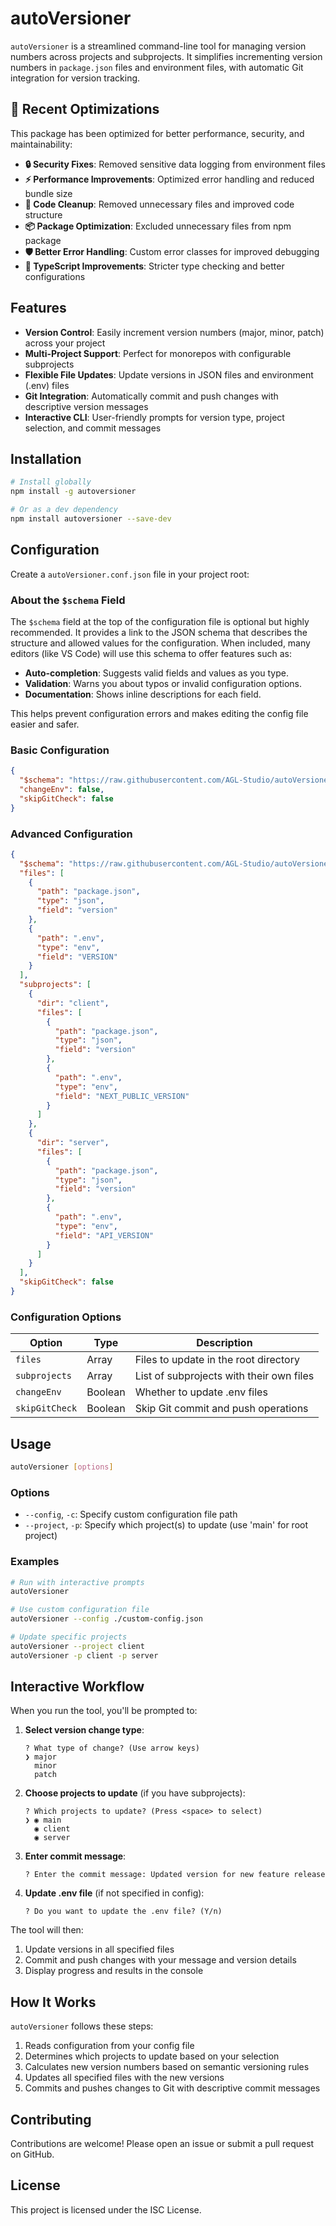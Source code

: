 # autoVersioner

`autoVersioner` is a streamlined command-line tool for managing version numbers across projects and subprojects. It simplifies incrementing version numbers in `package.json` files and environment files, with automatic Git integration for version tracking.

## 🚀 Recent Optimizations

This package has been optimized for better performance, security, and maintainability:

- **🔒 Security Fixes**: Removed sensitive data logging from environment files
- **⚡ Performance Improvements**: Optimized error handling and reduced bundle size
- **🧹 Code Cleanup**: Removed unnecessary files and improved code structure
- **📦 Package Optimization**: Excluded unnecessary files from npm package
- **🛡️ Better Error Handling**: Custom error classes for improved debugging
- **🎯 TypeScript Improvements**: Stricter type checking and better configurations

## Features

- **Version Control**: Easily increment version numbers (major, minor, patch) across your project
- **Multi-Project Support**: Perfect for monorepos with configurable subprojects 
- **Flexible File Updates**: Update versions in JSON files and environment (.env) files
- **Git Integration**: Automatically commit and push changes with descriptive version messages
- **Interactive CLI**: User-friendly prompts for version type, project selection, and commit messages

## Installation

```sh
# Install globally
npm install -g autoversioner

# Or as a dev dependency
npm install autoversioner --save-dev
```

## Configuration

Create a `autoVersioner.conf.json` file in your project root:

### About the `$schema` Field

The `$schema` field at the top of the configuration file is optional but highly recommended. It provides a link to the JSON schema that describes the structure and allowed values for the configuration. When included, many editors (like VS Code) will use this schema to offer features such as:

- **Auto-completion**: Suggests valid fields and values as you type.
- **Validation**: Warns you about typos or invalid configuration options.
- **Documentation**: Shows inline descriptions for each field.

This helps prevent configuration errors and makes editing the config file easier and safer.

### Basic Configuration

```json
{
  "$schema": "https://raw.githubusercontent.com/AGL-Studio/autoVersioner/refs/heads/master/src/utils/config.schema.json",
  "changeEnv": false,
  "skipGitCheck": false
}
```

### Advanced Configuration

```json
{
  "$schema": "https://raw.githubusercontent.com/AGL-Studio/autoVersioner/refs/heads/master/src/utils/config.schema.json",
  "files": [
    {
      "path": "package.json",
      "type": "json",
      "field": "version"
    },
    {
      "path": ".env",
      "type": "env",
      "field": "VERSION"
    }
  ],
  "subprojects": [
    {
      "dir": "client",
      "files": [
        {
          "path": "package.json",
          "type": "json",
          "field": "version"
        },
        {
          "path": ".env",
          "type": "env",
          "field": "NEXT_PUBLIC_VERSION"
        }
      ]
    },
    {
      "dir": "server",
      "files": [
        {
          "path": "package.json",
          "type": "json",
          "field": "version"
        },
        {
          "path": ".env",
          "type": "env",
          "field": "API_VERSION"
        }
      ]
    }
  ],
  "skipGitCheck": false
}
```

### Configuration Options

| Option | Type | Description |
|--------|------|-------------|
| `files` | Array | Files to update in the root directory |
| `subprojects` | Array | List of subprojects with their own files |
| `changeEnv` | Boolean | Whether to update .env files |
| `skipGitCheck` | Boolean | Skip Git commit and push operations |

## Usage

```sh
autoVersioner [options]
```

### Options

- `--config`, `-c`: Specify custom configuration file path
- `--project`, `-p`: Specify which project(s) to update (use 'main' for root project)

### Examples

```sh
# Run with interactive prompts
autoVersioner

# Use custom configuration file
autoVersioner --config ./custom-config.json

# Update specific projects
autoVersioner --project client
autoVersioner -p client -p server
```

## Interactive Workflow

When you run the tool, you'll be prompted to:

1. **Select version change type**:
   ```
   ? What type of change? (Use arrow keys)
   ❯ major
     minor
     patch
   ```

2. **Choose projects to update** (if you have subprojects):
   ```
   ? Which projects to update? (Press <space> to select)
   ❯ ◉ main
     ◉ client
     ◉ server
   ```

3. **Enter commit message**:
   ```
   ? Enter the commit message: Updated version for new feature release
   ```

4. **Update .env file** (if not specified in config):
   ```
   ? Do you want to update the .env file? (Y/n)
   ```

The tool will then:
1. Update versions in all specified files
2. Commit and push changes with your message and version details
3. Display progress and results in the console

## How It Works

`autoVersioner` follows these steps:

1. Reads configuration from your config file
2. Determines which projects to update based on your selection
3. Calculates new version numbers based on semantic versioning rules
4. Updates all specified files with the new versions
5. Commits and pushes changes to Git with descriptive commit messages

## Contributing

Contributions are welcome! Please open an issue or submit a pull request on GitHub.

## License

This project is licensed under the ISC License.
